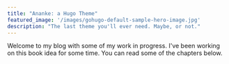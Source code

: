 ```yaml
---
title: "Ananke: a Hugo Theme"
featured_image: '/images/gohugo-default-sample-hero-image.jpg'
description: "The last theme you'll ever need. Maybe, or not."
---
```

Welcome to my blog with some of my work in progress. I've been working on this book idea for some time. You can read some of the chapters below.
